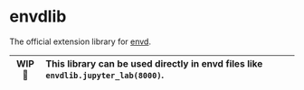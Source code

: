 # envdlib

The official extension library for [envd](https://github.com/tensorchord/envd).

| WIP :construction:| This library can be used directly in envd files like `envdlib.jupyter_lab(8000)`. |
|-|:-|
